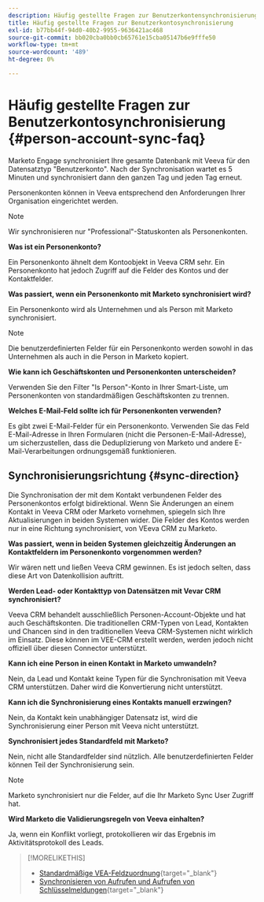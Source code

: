 ```yaml
---
description: Häufig gestellte Fragen zur Benutzerkontensynchronisierung - Marketo-Dokumente - Produktdokumentation
title: Häufig gestellte Fragen zur Benutzerkontosynchronisierung
exl-id: b77bb44f-94d0-40b2-9955-9636421ac468
source-git-commit: bb020cba0bb0cb65761e15cba05147b6e9fffe50
workflow-type: tm+mt
source-wordcount: '489'
ht-degree: 0%

---
```


# Häufig gestellte Fragen zur Benutzerkontosynchronisierung {#person-account-sync-faq}

Marketo Engage synchronisiert Ihre gesamte Datenbank mit Veeva für den Datensatztyp &quot;Benutzerkonto&quot;. Nach der Synchronisation wartet es 5 Minuten und synchronisiert dann den ganzen Tag und jeden Tag erneut.

Personenkonten können in Veeva entsprechend den Anforderungen Ihrer Organisation eingerichtet werden.

>[!NOTE]
>
>Wir synchronisieren nur &quot;Professional&quot;-Statuskonten als Personenkonten.

**Was ist ein Personenkonto?**

Ein Personenkonto ähnelt dem Kontoobjekt in Veeva CRM sehr. Ein Personenkonto hat jedoch Zugriff auf die Felder des Kontos und der Kontaktfelder.

**Was passiert, wenn ein Personenkonto mit Marketo synchronisiert wird?**

Ein Personenkonto wird als Unternehmen und als Person mit Marketo synchronisiert.

>[!NOTE]
>
>Die benutzerdefinierten Felder für ein Personenkonto werden sowohl in das Unternehmen als auch in die Person in Marketo kopiert.

**Wie kann ich Geschäftskonten und Personenkonten unterscheiden?**

Verwenden Sie den Filter &quot;Is Person&quot;-Konto in Ihrer Smart-Liste, um Personenkonten von standardmäßigen Geschäftskonten zu trennen.

**Welches E-Mail-Feld sollte ich für Personenkonten verwenden?**

Es gibt zwei E-Mail-Felder für ein Personenkonto. Verwenden Sie das Feld E-Mail-Adresse in Ihren Formularen (nicht die Personen-E-Mail-Adresse), um sicherzustellen, dass die Deduplizierung von Marketo und andere E-Mail-Verarbeitungen ordnungsgemäß funktionieren.

## Synchronisierungsrichtung {#sync-direction}

Die Synchronisation der mit dem Kontakt verbundenen Felder des Personenkontos erfolgt bidirektional. Wenn Sie Änderungen an einem Kontakt in Veeva CRM oder Marketo vornehmen, spiegeln sich Ihre Aktualisierungen in beiden Systemen wider. Die Felder des Kontos werden nur in eine Richtung synchronisiert, von VEeva CRM zu Marketo.

**Was passiert, wenn in beiden Systemen gleichzeitig Änderungen an Kontaktfeldern im Personenkonto vorgenommen werden?**

Wir wären nett und ließen Veeva CRM gewinnen. Es ist jedoch selten, dass diese Art von Datenkollision auftritt.

**Werden Lead- oder Kontakttyp von Datensätzen mit Vevar CRM synchronisiert?**

Veeva CRM behandelt ausschließlich Personen-Account-Objekte und hat auch Geschäftskonten. Die traditionellen CRM-Typen von Lead, Kontakten und Chancen sind in den traditionellen Veeva CRM-Systemen nicht wirklich im Einsatz. Diese können im VEE-CRM erstellt werden, werden jedoch nicht offiziell über diesen Connector unterstützt.

**Kann ich eine Person in einen Kontakt in Marketo umwandeln?**

Nein, da Lead und Kontakt keine Typen für die Synchronisation mit Veeva CRM unterstützen. Daher wird die Konvertierung nicht unterstützt.

**Kann ich die Synchronisierung eines Kontakts manuell erzwingen?**

Nein, da Kontakt kein unabhängiger Datensatz ist, wird die Synchronisierung einer Person mit Veeva nicht unterstützt.

**Synchronisiert jedes Standardfeld mit Marketo?**

Nein, nicht alle Standardfelder sind nützlich. Alle benutzerdefinierten Felder können Teil der Synchronisierung sein.

>[!NOTE]
>
>Marketo synchronisiert nur die Felder, auf die Ihr Marketo Sync User Zugriff hat.

**Wird Marketo die Validierungsregeln von Veeva einhalten?**

Ja, wenn ein Konflikt vorliegt, protokollieren wir das Ergebnis im Aktivitätsprotokoll des Leads.

>[!MORELIKETHIS]
>
>* [Standardmäßige VEA-Feldzuordnung](/help/marketo/product-docs/crm-sync/veeva-crm-sync/sync-details/default-veeva-field-mapping.md){target=&quot;_blank&quot;}
>* [Synchronisieren von Aufrufen und Aufrufen von Schlüsselmeldungen](/help/marketo/product-docs/crm-sync/veeva-crm-sync/sync-details/syncing-call-and-call-key-messages.md){target=&quot;_blank&quot;}

